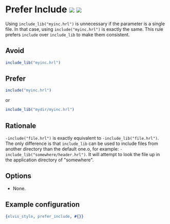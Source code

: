 # Prefer Include [![](https://img.shields.io/badge/since-4.2.0-blue)](https://github.com/inaka/elvis_core/releases/tag/4.2.0) ![](https://img.shields.io/badge/BEAM-yes-orange)

Using `include_lib("myinc.hrl")` is unnecessary if the parameter is a single file.
In that case, using `include("myinc.hrl")` is exactly the same.
This rule prefers `include` over `include_lib` to make them consistent.

## Avoid

```erlang
include_lib("myinc.hrl")
```

## Prefer

```erlang
include("myinc.hrl")
```

or

```erlang
include_lib("mydir/myinc.hrl")
```

## Rationale

`-include("file.hrl")` is exactly equivalent to `-include_lib("file.hrl")`. The only difference is that `include_lib`
can be used to include files from another directory than the default one.o, for example: `-include_lib("somewhere/header.hrl")`.
It will attempt to look the file up in the application directory of "somewhere".

## Options

- None.

## Example configuration

```erlang
{elvis_style, prefer_include, #{}}
```
